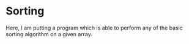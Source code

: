 # Sorting
Here, I am putting a program which is able to perform any of the basic sorting algorithm on a given array.
